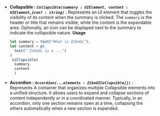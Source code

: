- **Collapsible :**
***`Collapsible(summary : UIElement, content : UIElement,icon? : string)`*** : Represents an UI element that toggles the visibility of its content when the summary is clicked. The `summary` is the header or title that remains visible, while the content is the expandable area. Optionally, an icon can be displayed next to the summary to indicate the collapsible nature.
**Usage**
  ```js
  let summary = text("What is ZikoGL");
  let content = p(
    text(" ZikoGL is a ...")
  )
   Collapsible(
    summary,
    content
    )
  ```
- **Accordion :**
***`Accordion(...elements : ZikoUICollapsible[])`*** : Represents A container that organizes multiple Collapsible elements into a unified structure. It allows users to expand and collapse sections of content independently or in a coordinated manner. Typically, in an accordion, only one section remains open at a time, collapsing the others automatically when a new section is expanded.